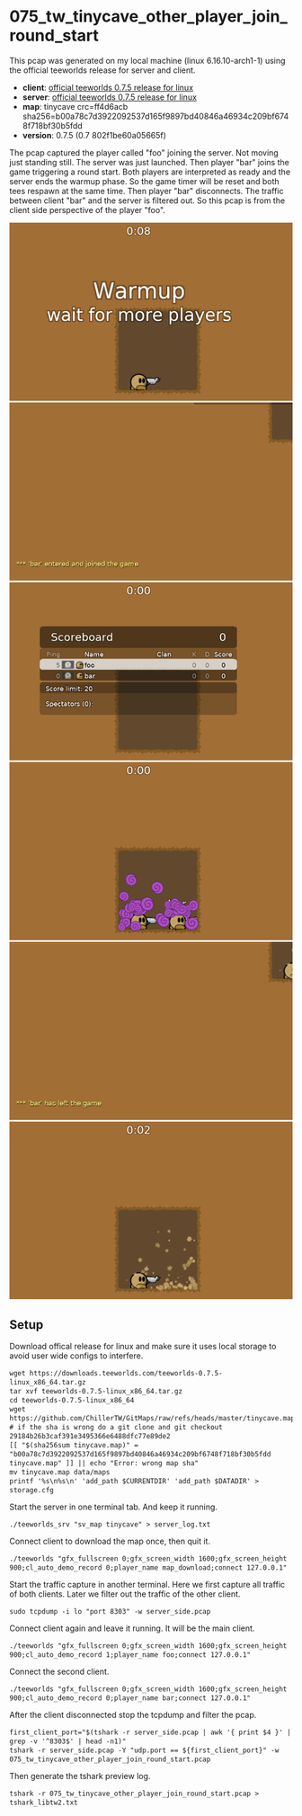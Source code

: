 # 075_tw_tinycave_other_player_join_round_start

This pcap was generated on my local machine (linux 6.16.10-arch1-1)
using the official teeworlds release for server and client.

- **client**: [official teeworlds 0.7.5 release for linux](https://downloads.teeworlds.com/teeworlds-0.7.5-linux_x86_64.tar.gz)
- **server**: [official teeworlds 0.7.5 release for linux](https://downloads.teeworlds.com/teeworlds-0.7.5-linux_x86_64.tar.gz)
- **map**: tinycave crc=ff4d6acb sha256=b00a78c7d3922092537d165f9897bd40846a46934c209bf6748f718bf30b5fdd
- **version**: 0.7.5 (0.7 802f1be60a05665f)

The pcap captured the player called "foo" joining the server.
Not moving just standing still. The server was just launched.
Then player "bar" joins the game triggering a round start.
Both players are interpreted as ready and the server ends the warmup phase.
So the game timer will be reset and both tees respawn at the same time.
Then player "bar" disconnects. The traffic between client "bar" and the server
is filtered out. So this pcap is from the client side perspective of the player "foo".

![preview 0](./images/0.png)
![preview 1](./images/1.png)
![preview 2](./images/2.png)
![preview 3](./images/3.png)
![preview 4](./images/4.png)
![preview 5](./images/5.png)

## Setup

Download offical release for linux and make sure it uses local storage
to avoid user wide configs to interfere.

```
wget https://downloads.teeworlds.com/teeworlds-0.7.5-linux_x86_64.tar.gz
tar xvf teeworlds-0.7.5-linux_x86_64.tar.gz
cd teeworlds-0.7.5-linux_x86_64
wget https://github.com/ChillerTW/GitMaps/raw/refs/heads/master/tinycave.map
# if the sha is wrong do a git clone and git checkout 29184b26b3caf391e3495366e6488dfc77e89de2
[[ "$(sha256sum tinycave.map)" = "b00a78c7d3922092537d165f9897bd40846a46934c209bf6748f718bf30b5fdd  tinycave.map" ]] || echo "Error: wrong map sha"
mv tinycave.map data/maps
printf '%s\n%s\n' 'add_path $CURRENTDIR' 'add_path $DATADIR' > storage.cfg
```

Start the server in one terminal tab. And keep it running.

```
./teeworlds_srv "sv_map tinycave" > server_log.txt
```

Connect client to download the map once, then quit it.

```
./teeworlds "gfx_fullscreen 0;gfx_screen_width 1600;gfx_screen_height 900;cl_auto_demo_record 0;player_name map_download;connect 127.0.0.1"
```

Start the traffic capture in another terminal. Here we first capture all traffic
of both clients. Later we filter out the traffic of the other client.

```
sudo tcpdump -i lo "port 8303" -w server_side.pcap
```

Connect client again and leave it running. It will be the main client.

```
./teeworlds "gfx_fullscreen 0;gfx_screen_width 1600;gfx_screen_height 900;cl_auto_demo_record 1;player_name foo;connect 127.0.0.1"
```

Connect the second client.

```
./teeworlds "gfx_fullscreen 0;gfx_screen_width 1600;gfx_screen_height 900;cl_auto_demo_record 0;player_name bar;connect 127.0.0.1"
```

After the client disconnected stop the tcpdump and filter the pcap.

```
first_client_port="$(tshark -r server_side.pcap | awk '{ print $4 }' | grep -v '^8303$' | head -n1)"
tshark -r server_side.pcap -Y "udp.port == ${first_client_port}" -w 075_tw_tinycave_other_player_join_round_start.pcap
```

Then generate the tshark preview log.

```
tshark -r 075_tw_tinycave_other_player_join_round_start.pcap > tshark_libtw2.txt
```
